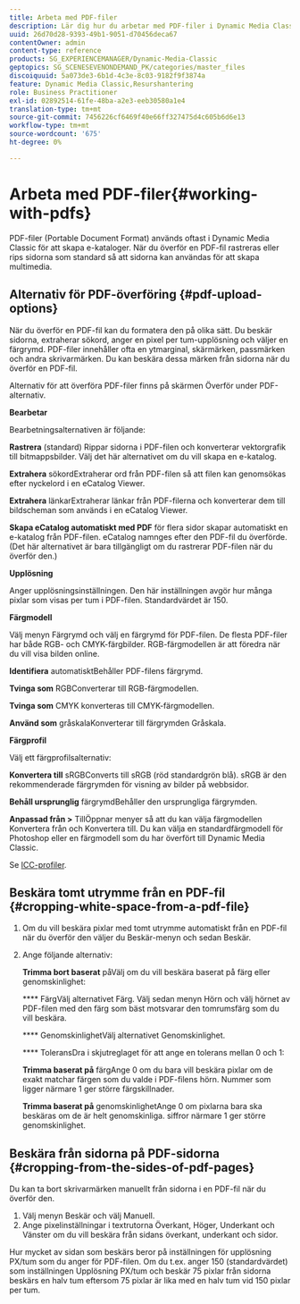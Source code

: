 ```yaml
---
title: Arbeta med PDF-filer
description: Lär dig hur du arbetar med PDF-filer i Dynamic Media Classic.
uuid: 26d70d28-9393-49b1-9051-d70456deca67
contentOwner: admin
content-type: reference
products: SG_EXPERIENCEMANAGER/Dynamic-Media-Classic
geptopics: SG_SCENESEVENONDEMAND_PK/categories/master_files
discoiquuid: 5a073de3-6b1d-4c3e-8c03-9182f9f3874a
feature: Dynamic Media Classic,Resurshantering
role: Business Practitioner
exl-id: 02892514-61fe-48ba-a2e3-eeb30580a1e4
translation-type: tm+mt
source-git-commit: 7456226cf6469f40e66ff327475d4c605b6d6e13
workflow-type: tm+mt
source-wordcount: '675'
ht-degree: 0%

---
```


# Arbeta med PDF-filer{#working-with-pdfs}

PDF-filer (Portable Document Format) används oftast i Dynamic Media Classic för att skapa e-kataloger. När du överför en PDF-fil rastreras eller rips sidorna som standard så att sidorna kan användas för att skapa multimedia.

## Alternativ för PDF-överföring {#pdf-upload-options}

När du överför en PDF-fil kan du formatera den på olika sätt. Du beskär sidorna, extraherar sökord, anger en pixel per tum-upplösning och väljer en färgrymd. PDF-filer innehåller ofta en ytmarginal, skärmärken, passmärken och andra skrivarmärken. Du kan beskära dessa märken från sidorna när du överför en PDF-fil.

Alternativ för att överföra PDF-filer finns på skärmen Överför under PDF-alternativ.

**Bearbetar**

Bearbetningsalternativen är följande:

**Rastrera**  (standard) Rippar sidorna i PDF-filen och konverterar vektorgrafik till bitmappsbilder. Välj det här alternativet om du vill skapa en e-katalog.

**Extrahera** sökordExtraherar ord från PDF-filen så att filen kan genomsökas efter nyckelord i en eCatalog Viewer.

**Extrahera** länkarExtraherar länkar från PDF-filerna och konverterar dem till bildscheman som används i en eCatalog Viewer.

**Skapa eCatalog automatiskt med PDF** för flera sidor skapar automatiskt en e-katalog från PDF-filen. eCatalog namnges efter den PDF-fil du överförde. (Det här alternativet är bara tillgängligt om du rastrerar PDF-filen när du överför den.)

**Upplösning**

Anger upplösningsinställningen. Den här inställningen avgör hur många pixlar som visas per tum i PDF-filen. Standardvärdet är 150.

**Färgmodell**

Välj menyn Färgrymd och välj en färgrymd för PDF-filen. De flesta PDF-filer har både RGB- och CMYK-färgbilder. RGB-färgmodellen är att föredra när du vill visa bilden online.

**Identifiera** automatisktBehåller PDF-filens färgrymd.

**Tvinga som** RGBConverterar till RGB-färgmodellen.

**Tvinga som** CMYK konverteras till CMYK-färgmodellen.

**Använd som** gråskalaKonverterar till färgrymden Gråskala.

**Färgprofil**

Välj ett färgprofilsalternativ:

**Konvertera till** sRGBConverts till sRGB (röd standardgrön blå). sRGB är den rekommenderade färgrymden för visning av bilder på webbsidor.

**Behåll ursprunglig** färgrymdBehåller den ursprungliga färgrymden.

**Anpassad från >** TillÖppnar menyer så att du kan välja färgmodellen Konvertera från och Konvertera till. Du kan välja en standardfärgmodell för Photoshop eller en färgmodell som du har överfört till Dynamic Media Classic.

Se [ICC-profiler](icc-profiles.md#icc_profiles).

## Beskära tomt utrymme från en PDF-fil {#cropping-white-space-from-a-pdf-file}

1. Om du vill beskära pixlar med tomt utrymme automatiskt från en PDF-fil när du överför den väljer du Beskär-menyn och sedan Beskär.
1. Ange följande alternativ:

   **Trimma bort baserat** påVälj om du vill beskära baserat på färg eller genomskinlighet:

   **** FärgVälj alternativet Färg. Välj sedan menyn Hörn och välj hörnet av PDF-filen med den färg som bäst motsvarar den tomrumsfärg som du vill beskära.

   **** GenomskinlighetVälj alternativet Genomskinlighet.

   **** ToleransDra i skjutreglaget för att ange en tolerans mellan 0 och 1:

   **Trimma baserat på** färgAnge 0 om du bara vill beskära pixlar om de exakt matchar färgen som du valde i PDF-filens hörn. Nummer som ligger närmare 1 ger större färgskillnader.

   **Trimma baserat på** genomskinlighetAnge 0 om pixlarna bara ska beskäras om de är helt genomskinliga. siffror närmare 1 ger större genomskinlighet.

## Beskära från sidorna på PDF-sidorna {#cropping-from-the-sides-of-pdf-pages}

Du kan ta bort skrivarmärken manuellt från sidorna i en PDF-fil när du överför den.

1. Välj menyn Beskär och välj Manuell.
1. Ange pixelinställningar i textrutorna Överkant, Höger, Underkant och Vänster om du vill beskära från sidans överkant, underkant och sidor.

Hur mycket av sidan som beskärs beror på inställningen för upplösning PX/tum som du anger för PDF-filen. Om du t.ex. anger 150 (standardvärdet) som inställningen Upplösning PX/tum och beskär 75 pixlar från sidorna beskärs en halv tum eftersom 75 pixlar är lika med en halv tum vid 150 pixlar per tum.
